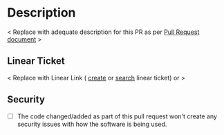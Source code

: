 # Description

< Replace with adequate description for this PR as per [Pull Request document](https://www.notion.so/rudderstacks/Pull-Requests-40a4c6bd7a5e4387ba9029bab297c9e3) >

## Linear Ticket

< Replace with Linear Link ( [create](https://linear.new?title=Awesome-pr-without-linear-ticket) or [search](https://linear.app/rudderstack/search) linear ticket) or  >

## Security

- [ ] The code changed/added as part of this pull request won't create any security issues with how the software is being used.

